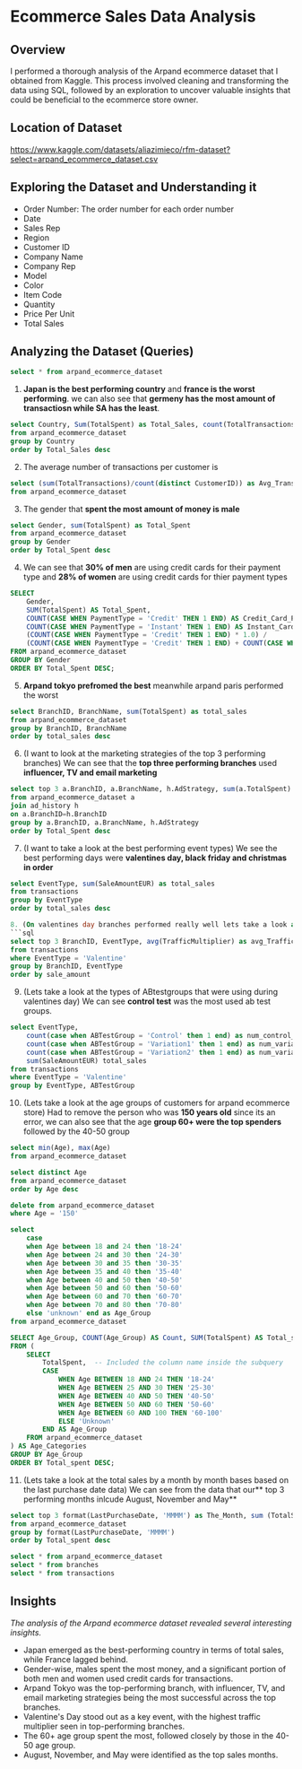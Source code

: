 # Ecommerce Sales Data Analysis

## Overview
I performed a thorough analysis of the Arpand ecommerce dataset that I obtained from Kaggle. This process involved cleaning and transforming the data using SQL, followed by an exploration to uncover valuable insights that could be beneficial to the ecommerce store owner.

## Location of Dataset
https://www.kaggle.com/datasets/aliazimieco/rfm-dataset?select=arpand_ecommerce_dataset.csv

## Exploring the Dataset and Understanding it 
- Order Number: The order number for each order number	
- Date	
- Sales Rep	
- Region	
- Customer ID	
- Company Name	
- Company Rep	
- Model	
- Color	
- Item Code	
- Quantity	
- Price Per Unit	
- Total Sales



## Analyzing the Dataset (Queries)
```sql
select * from arpand_ecommerce_dataset
```
1. **Japan is the best performing country** and **france is the worst performing**. we can also see that **germeny has the most amount of transactiosn while SA has the least**.
```sql
select Country, Sum(TotalSpent) as Total_Sales, count(TotalTransactions) as Total_Transactions
from arpand_ecommerce_dataset
group by Country
order by Total_Sales desc
```
2. The average number of transactions per customer is 
```sql
select (sum(TotalTransactions)/count(distinct CustomerID)) as Avg_Transaction_Per_Customer
from arpand_ecommerce_dataset
```
3. The gender that **spent the most amount of money is male**
```sql
select Gender, sum(TotalSpent) as Total_Spent
from arpand_ecommerce_dataset
group by Gender
order by Total_Spent desc
```
4. We can see that **30% of men** are using credit cards for their payment type and **28% of women** are using credit cards for thier payment types
```sql
SELECT 
    Gender, 
    SUM(TotalSpent) AS Total_Spent,
    COUNT(CASE WHEN PaymentType = 'Credit' THEN 1 END) AS Credit_Card_Payments,
    COUNT(CASE WHEN PaymentType = 'Instant' THEN 1 END) AS Instant_Card_Payments,
    (COUNT(CASE WHEN PaymentType = 'Credit' THEN 1 END) * 1.0) / 
    (COUNT(CASE WHEN PaymentType = 'Credit' THEN 1 END) + COUNT(CASE WHEN PaymentType = 'Instant' THEN 1 END)) AS credit_payment_percentage
FROM arpand_ecommerce_dataset
GROUP BY Gender
ORDER BY Total_Spent DESC;
```
5. **Arpand tokyo prefromed the best** meanwhile arpand paris performed the worst 
```sql
select BranchID, BranchName, sum(TotalSpent) as total_sales
from arpand_ecommerce_dataset
group by BranchID, BranchName
order by total_sales desc
```
6. (I want to look at the marketing strategies of the top 3 performing branches) We can see that the **top three performing branches** used **influencer, TV and email marketing**
```sql
select top 3 a.BranchID, a.BranchName, h.AdStrategy, sum(a.TotalSpent) as Total_Spent
from arpand_ecommerce_dataset a
join ad_history h
on a.BranchID=h.BranchID
group by a.BranchID, a.BranchName, h.AdStrategy
order by Total_Spent desc
```
7. (I want to take a look at the best performing event types) We see the best performing days were **valentines day, black friday and christmas in order**
```sql
select EventType, sum(SaleAmountEUR) as total_sales
from transactions
group by EventType
order by total_sales desc

8. (On valentines day branches performed really well lets take a look at the avg traffic multiplier and the types of abtestgroups) We can see the **average traffic multiplier** for the top 3 performing branches during valentines day 
```sql
select top 3 BranchID, EventType, avg(TrafficMultiplier) as avg_TrafficMulti, sum(SaleAmountEUR) as sale_amount
from transactions
where EventType = 'Valentine'
group by BranchID, EventType
order by sale_amount
```

9. (Lets take a look at the types of ABtestgroups that were using during valentines day) We can see **control test** was the most used ab test groups.
```sql
select EventType, 
	count(case when ABTestGroup = 'Control' then 1 end) as num_control_test, 
	count(case when ABTestGroup = 'Variation1' then 1 end) as num_variation1_test,
	count(case when ABTestGroup = 'Variation2' then 1 end) as num_variation2_test,
	sum(SaleAmountEUR) total_sales
from transactions
where EventType = 'Valentine'
group by EventType, ABTestGroup
```
10. (Lets take a look at the age groups of customers for arpand ecommerce store) Had to remove the person who was **150 years old** since its an error, we can also see that the age **group 60+ were the top spenders** followed by the 40-50 group
```sql
select min(Age), max(Age)
from arpand_ecommerce_dataset

select distinct Age
from arpand_ecommerce_dataset
order by Age desc

delete from arpand_ecommerce_dataset
where Age = '150'

select 
	case 
	when Age between 18 and 24 then '18-24'
	when Age between 24 and 30 then '24-30'
	when Age between 30 and 35 then '30-35'
	when Age between 35 and 40 then '35-40'
	when Age between 40 and 50 then '40-50'
	when Age between 50 and 60 then '50-60'
	when Age between 60 and 70 then '60-70'
	when Age between 70 and 80 then '70-80'
	else 'unknown' end as Age_Group
from arpand_ecommerce_dataset

SELECT Age_Group, COUNT(Age_Group) AS Count, SUM(TotalSpent) AS Total_spent
FROM (
    SELECT 
        TotalSpent,  -- Included the column name inside the subquery
        CASE 
            WHEN Age BETWEEN 18 AND 24 THEN '18-24'
            WHEN Age BETWEEN 25 AND 30 THEN '25-30'
            WHEN Age BETWEEN 40 AND 50 THEN '40-50'
            WHEN Age BETWEEN 50 AND 60 THEN '50-60'
            WHEN Age BETWEEN 60 AND 100 THEN '60-100'
            ELSE 'Unknown' 
        END AS Age_Group
    FROM arpand_ecommerce_dataset
) AS Age_Categories
GROUP BY Age_Group
ORDER BY Total_spent DESC;
```
11. (Lets take a look at the total sales by a month by month bases based on the last purchase date data) We can see from the data that our** top 3 performing months inlcude August, November and May**
```sql
select top 3 format(LastPurchaseDate, 'MMMM') as The_Month, sum (TotalSpent) as Total_spent
from arpand_ecommerce_dataset
group by format(LastPurchaseDate, 'MMMM')
order by Total_spent desc

select * from arpand_ecommerce_dataset
select * from branches
select * from transactions
```
## Insights
_The analysis of the Arpand ecommerce dataset revealed several interesting insights._
- Japan emerged as the best-performing country in terms of total sales, while France lagged behind.
- Gender-wise, males spent the most money, and a significant portion of both men and women used credit cards for transactions.
- Arpand Tokyo was the top-performing branch, with influencer, TV, and email marketing strategies being the most successful across the top branches.
- Valentine's Day stood out as a key event, with the highest traffic multiplier seen in top-performing branches.
- The 60+ age group spent the most, followed closely by those in the 40-50 age group.
- August, November, and May were identified as the top sales months.

